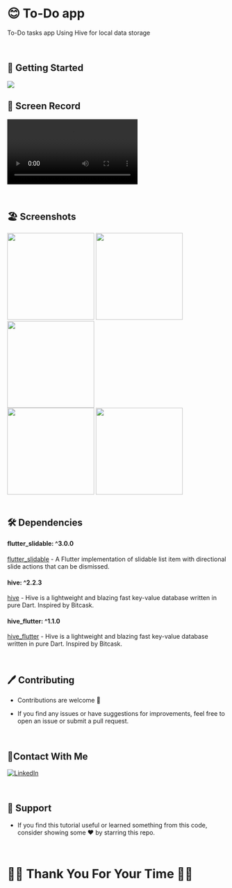  # 😊  To-Do app

 To-Do tasks app Using Hive for local data storage

 <br/>
 

 ## 🚀 Getting Started
 
 <img src ="https://github.com/Ahmedyehia122/ToDo-app/assets/142153775/18437d7e-2df9-4669-af1a-4196608d7df9"   >
 
 <br/>

  ## 📸 Screen Record
 
<video src="https://github.com/Ahmedyehia122/NewsReader/assets/142153775/f39babbd-3719-463b-86d7-98ba2667451a
"></video>

<br/>

 ## 🏖️ Screenshots 
 
 <div>
   <img src ="https://github.com/Ahmedyehia122/NewsReader/assets/142153775/b557f3ab-46d8-4d3e-b04e-01f74dc739fa" width="200" >
   <img src ="https://github.com/Ahmedyehia122/NewsReader/assets/142153775/99637f58-2a17-4c82-9e34-86f415f5ba90" width="200" >
   <img src ="https://github.com/Ahmedyehia122/NewsReader/assets/142153775/b8be1473-d1de-4a60-a43f-695772059e5c" width="200" >
 </div>

 
 <div>
    <img src ="https://github.com/Ahmedyehia122/NewsReader/assets/142153775/7128a91f-cf2d-4163-84ad-11c28afa2120" width="200" >
   <img src ="https://github.com/Ahmedyehia122/NewsReader/assets/142153775/629964ab-de69-4615-9f8f-e353371b74e8" width="200" >
  </div>

  <br/>

 ## 🛠 Dependencies


 #### flutter_slidable: ^3.0.0
   [flutter_slidable](https://pub.dev/packages/flutter_slidable) - A Flutter implementation of slidable list item with directional slide actions that can be dismissed.

 #### hive: ^2.2.3
   [hive](https://pub.dev/packages/hive) - Hive is a lightweight and blazing fast key-value database written in pure Dart. Inspired by Bitcask.

 #### hive_flutter: ^1.1.0
   [hive_flutter](https://pub.dev/packages/hive_flutter/versions) -  Hive is a lightweight and blazing fast key-value database written in pure Dart. Inspired by Bitcask.

<br/>

   ## 🖊️ Contributing

- Contributions are welcome 💜
- If you find any issues or have suggestions for improvements, feel free to open an issue or submit a pull request.

  <br/>
  
 ## 🤝Contact With Me

[![LinkedIn](https://img.shields.io/badge/LinkedIn-0077B5?style=for-the-badge&logo=linkedin&logoColor=white)](https://www.linkedin.com/in/ahmedyehia122/) 
 

<br/>

## 💖 Support

- If you find this tutorial useful or learned something from this code, consider showing some ❤️ by starring this repo.
  
  <br/>
  
  
# 🌸🌸 Thank You For Your Time 🌸🌸



 



 
 
